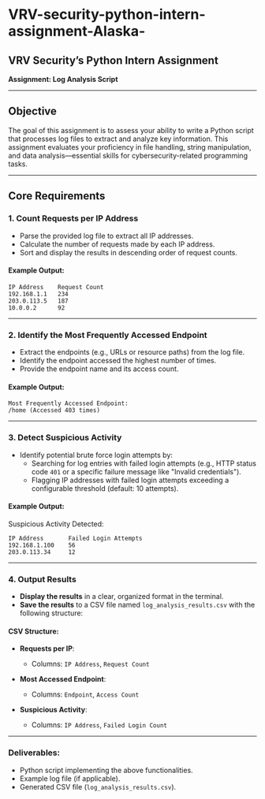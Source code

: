 # VRV-security-python-intern-assignment-Alaska-


## VRV Security’s Python Intern Assignment  
**Assignment: Log Analysis Script**

---

## Objective  
The goal of this assignment is to assess your ability to write a Python script that processes log files to extract and analyze key information. This assignment evaluates your proficiency in file handling, string manipulation, and data analysis—essential skills for cybersecurity-related programming tasks.

---

## Core Requirements  

### 1. **Count Requests per IP Address**  
- Parse the provided log file to extract all IP addresses.  
- Calculate the number of requests made by each IP address.  
- Sort and display the results in descending order of request counts.  

#### Example Output:
```
IP Address    Request Count
192.168.1.1   234
203.0.113.5   187
10.0.0.2      92
```

---

### 2. **Identify the Most Frequently Accessed Endpoint**  
- Extract the endpoints (e.g., URLs or resource paths) from the log file.  
- Identify the endpoint accessed the highest number of times.  
- Provide the endpoint name and its access count.  

#### Example Output:
```
Most Frequently Accessed Endpoint:
/home (Accessed 403 times)
```


---

### 3. **Detect Suspicious Activity**  
- Identify potential brute force login attempts by:  
  - Searching for log entries with failed login attempts (e.g., HTTP status code `401` or a specific failure message like "Invalid credentials").  
  - Flagging IP addresses with failed login attempts exceeding a configurable threshold (default: 10 attempts).  

#### Example Output:
Suspicious Activity Detected:
```
IP Address       Failed Login Attempts
192.168.1.100    56
203.0.113.34     12
```

---

### 4. **Output Results**  
- **Display the results** in a clear, organized format in the terminal.  
- **Save the results** to a CSV file named `log_analysis_results.csv` with the following structure:  

#### CSV Structure:  
- **Requests per IP**:  
  - Columns: `IP Address`, `Request Count`  

- **Most Accessed Endpoint**:  
  - Columns: `Endpoint`, `Access Count`  

- **Suspicious Activity**:  
  - Columns: `IP Address`, `Failed Login Count`  

---

### Deliverables:  
- Python script implementing the above functionalities.  
- Example log file (if applicable).  
- Generated CSV file (`log_analysis_results.csv`).  
